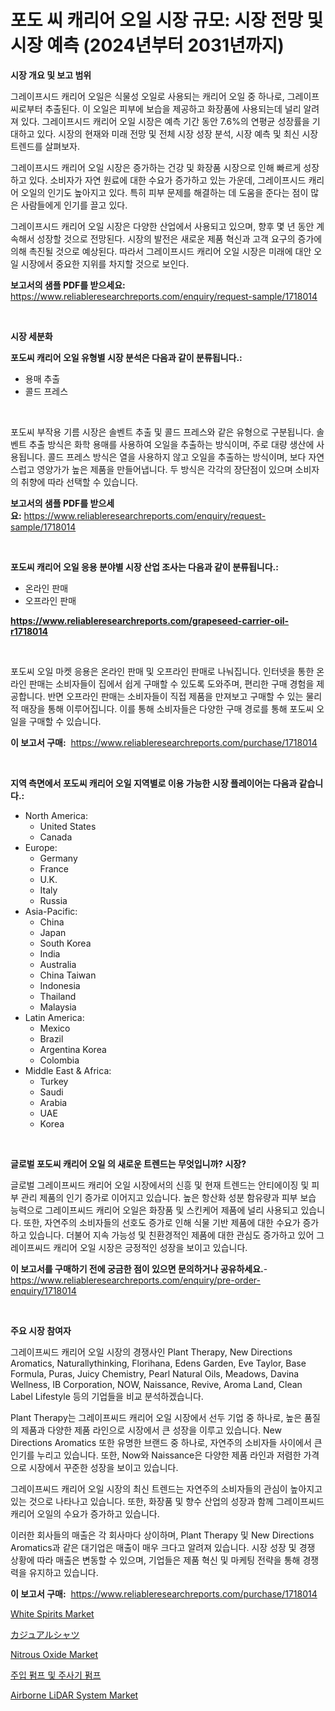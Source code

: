 <p><h1>포도 씨 캐리어 오일 시장 규모: 시장 전망 및 시장 예측 (2024년부터 2031년까지)</h1></p><p><strong>시장 개요 및 보고 범위</strong></p>
<p><p>그레이프시드 캐리어 오일은 식물성 오일로 사용되는 캐리어 오일 중 하나로, 그레이프씨로부터 추출된다. 이 오일은 피부에 보습을 제공하고 화장품에 사용되는데 널리 알려져 있다. 그레이프시드 캐리어 오일 시장은 예측 기간 동안 7.6%의 연평균 성장률을 기대하고 있다. 시장의 현재와 미래 전망 및 전체 시장 성장 분석, 시장 예측 및 최신 시장 트렌드를 살펴보자.</p><p>그레이프시드 캐리어 오일 시장은 증가하는 건강 및 화장품 시장으로 인해 빠르게 성장하고 있다. 소비자가 자연 원료에 대한 수요가 증가하고 있는 가운데, 그레이프시드 캐리어 오일의 인기도 높아지고 있다. 특히 피부 문제를 해결하는 데 도움을 준다는 점이 많은 사람들에게 인기를 끌고 있다.</p><p>그레이프시드 캐리어 오일 시장은 다양한 산업에서 사용되고 있으며, 향후 몇 년 동안 계속해서 성장할 것으로 전망된다. 시장의 발전은 새로운 제품 혁신과 고객 요구의 증가에 의해 촉진될 것으로 예상된다. 따라서 그레이프시드 캐리어 오일 시장은 미래에 대안 오일 시장에서 중요한 지위를 차지할 것으로 보인다.</p></p>
<p><strong>보고서의 샘플 PDF를 받으세요:</strong> <a href="https://www.reliableresearchreports.com/enquiry/request-sample/1718014">https://www.reliableresearchreports.com/enquiry/request-sample/1718014</a></p>
<p>&nbsp;</p>
<p><strong>시장 세분화</strong></p>
<p><strong>포도씨 캐리어 오일 유형별 시장 분석은 다음과 같이 분류됩니다.:</strong></p>
<p><ul><li>용매 추출</li><li>콜드 프레스</li></ul></p>
<p>&nbsp;</p>
<p><p>포도씨 부작용 기름 시장은 솔벤트 추출 및 콜드 프레스와 같은 유형으로 구분됩니다. 솔벤트 추출 방식은 화학 용매를 사용하여 오일을 추출하는 방식이며, 주로 대량 생산에 사용됩니다. 콜드 프레스 방식은 열을 사용하지 않고 오일을 추출하는 방식이며, 보다 자연스럽고 영양가가 높은 제품을 만들어냅니다. 두 방식은 각각의 장단점이 있으며 소비자의 취향에 따라 선택할 수 있습니다.</p></p>
<p><strong>보고서의 샘플 PDF를 받으세요:</strong>&nbsp;<a href="https://www.reliableresearchreports.com/enquiry/request-sample/1718014">https://www.reliableresearchreports.com/enquiry/request-sample/1718014</a></p>
<p>&nbsp;</p>
<p><strong> 포도씨 캐리어 오일 응용 분야별 시장 산업 조사는 다음과 같이 분류됩니다.:</strong></p>
<p><ul><li>온라인 판매</li><li>오프라인 판매</li></ul></p>
<p><strong><a href="https://www.reliableresearchreports.com/grapeseed-carrier-oil-r1718014">https://www.reliableresearchreports.com/grapeseed-carrier-oil-r1718014</a></strong></p>
<p>&nbsp;</p>
<p><p>포도씨 오일 마켓 응용은 온라인 판매 및 오프라인 판매로 나눠집니다. 인터넷을 통한 온라인 판매는 소비자들이 집에서 쉽게 구매할 수 있도록 도와주며, 편리한 구매 경험을 제공합니다. 반면 오프라인 판매는 소비자들이 직접 제품을 만져보고 구매할 수 있는 물리적 매장을 통해 이루어집니다. 이를 통해 소비자들은 다양한 구매 경로를 통해 포도씨 오일을 구매할 수 있습니다.</p></p>
<p><strong>이 보고서 구매:</strong>&nbsp; <a href="https://www.reliableresearchreports.com/purchase/1718014">https://www.reliableresearchreports.com/purchase/1718014</a></p>
<p>&nbsp;</p>
<p><strong>지역 측면에서 포도씨 캐리어 오일 지역별로 이용 가능한 시장 플레이어는 다음과 같습니다.:</strong></p>
<p><ul>
    <li>
        North America:
        <ul>
            <li>United States</li>
            <li>Canada</li>
        </ul>
    </li>
    <li>
        Europe:
        <ul>
            <li>Germany</li>
            <li>France</li>
            <li>U.K.</li>
            <li>Italy</li>
            <li>Russia</li>
        </ul>
    </li>
    <li>
        Asia-Pacific:
        <ul>
            <li>China</li>
            <li>Japan</li>
            <li>South Korea</li>
            <li>India</li>
            <li>Australia</li>
            <li>China Taiwan</li>
            <li>Indonesia</li>
            <li>Thailand</li>
            <li>Malaysia</li>
        </ul>
    </li>
    <li>
        Latin America:
        <ul>
            <li>Mexico</li>
            <li>Brazil</li>
            <li>Argentina Korea</li>
            <li>Colombia</li>
        </ul>
    </li>
    <li>
        Middle East & Africa:
        <ul>
            <li>Turkey</li>
            <li>Saudi</li>
            <li>Arabia</li>
            <li>UAE</li>
            <li>Korea</li>
        </ul>
    </li>
    </ul></p>
<p>&nbsp;</p>
<p><strong>글로벌 포도씨 캐리어 오일 의 새로운 트렌드는 무엇입니까? 시장?</strong></p>
<p><p>글로벌 그레이프씨드 캐리어 오일 시장에서의 신흥 및 현재 트렌드는 안티에이징 및 피부 관리 제품의 인기 증가로 이어지고 있습니다. 높은 항산화 성분 함유량과 피부 보습 능력으로 그레이프씨드 캐리어 오일은 화장품 및 스킨케어 제품에 널리 사용되고 있습니다. 또한, 자연주의 소비자들의 선호도 증가로 인해 식물 기반 제품에 대한 수요가 증가하고 있습니다. 더불어 지속 가능성 및 친환경적인 제품에 대한 관심도 증가하고 있어 그레이프씨드 캐리어 오일 시장은 긍정적인 성장을 보이고 있습니다.</p></p>
<p><strong>이 보고서를 구매하기 전에 궁금한 점이 있으면 문의하거나 공유하세요.</strong>- <a href="https://www.reliableresearchreports.com/enquiry/pre-order-enquiry/1718014">https://www.reliableresearchreports.com/enquiry/pre-order-enquiry/1718014</a></p>
<p>&nbsp;</p>
<p><strong>주요 시장 참여자</strong></p>
<p><p>그레이프씨드 캐리어 오일 시장의 경쟁사인 Plant Therapy, New Directions Aromatics, Naturallythinking, Florihana, Edens Garden, Eve Taylor, Base Formula, Puras, Juicy Chemistry, Pearl Natural Oils, Meadows, Davina Wellness, IB Corporation, NOW, Naissance, Revive, Aroma Land, Clean Label Lifestyle 등의 기업들을 비교 분석하겠습니다.</p><p>Plant Therapy는 그레이프씨드 캐리어 오일 시장에서 선두 기업 중 하나로, 높은 품질의 제품과 다양한 제품 라인으로 시장에서 큰 성장을 이루고 있습니다. New Directions Aromatics 또한 유명한 브랜드 중 하나로, 자연주의 소비자들 사이에서 큰 인기를 누리고 있습니다. 또한, Now와 Naissance은 다양한 제품 라인과 저렴한 가격으로 시장에서 꾸준한 성장을 보이고 있습니다.</p><p>그레이프씨드 캐리어 오일 시장의 최신 트렌드는 자연주의 소비자들의 관심이 높아지고 있는 것으로 나타나고 있습니다. 또한, 화장품 및 향수 산업의 성장과 함께 그레이프씨드 캐리어 오일의 수요가 증가하고 있습니다.</p><p>이러한 회사들의 매출은 각 회사마다 상이하며, Plant Therapy 및 New Directions Aromatics과 같은 대기업은 매출이 매우 크다고 알려져 있습니다. 시장 성장 및 경쟁 상황에 따라 매출은 변동할 수 있으며, 기업들은 제품 혁신 및 마케팅 전략을 통해 경쟁력을 유지하고 있습니다.</p></p>
<p><strong>이 보고서 구매:</strong>&nbsp;&nbsp;<a href="https://www.reliableresearchreports.com/purchase/1718014">https://www.reliableresearchreports.com/purchase/1718014</a></p>
<p><p><a href="https://issuu.com/reportprime-2/docs/white-spirits-market-size-2030.pptx">White Spirits Market</a></p><p><a href="https://github.com/mathieurico66/Market-Research-Report-List-1/blob/main/552907427643.md">カジュアルシャツ</a></p><p><a href="https://issuu.com/reportprime-2/docs/nitrous-oxide-market-size-2030.pptx">Nitrous Oxide Market</a></p><p><a href="https://github.com/lkwggful07722/Market-Research-Report-List-1/blob/main/745889525243.md">주입 펌프 및 주사기 펌프</a></p><p><a href="https://github.com/irfadac/Market-Research-Report-List-2/blob/main/airborne-lidar-system-market.md">Airborne LiDAR System Market</a></p></p>